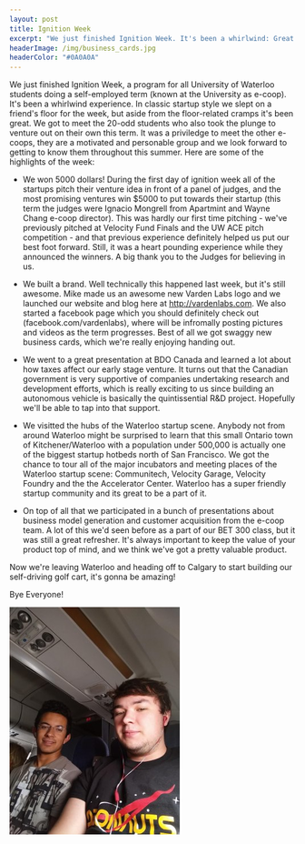 ```yaml
---
layout: post
title: Ignition Week
excerpt: "We just finished Ignition Week. It's been a whirlwind: Great programs, Great people, and 5000 dollars. Now off to Calgary!"
headerImage: /img/business_cards.jpg
headerColor: "#0A0A0A"
---
```


We just finished Ignition Week, a program for all University of Waterloo students doing a self-employed term (known at the University as e-coop). It's been a whirlwind experience. In classic startup style we slept on a friend's floor for the week, but aside from the floor-related cramps it's been great. We got to meet the 20-odd students who also took the plunge to venture out on their own this term. It was a priviledge to meet the other e-coops, they are a motivated and personable group and we look forward to getting to know them throughout this summer. Here are some of the highlights of the week:

- We won 5000 dollars! During the first day of ignition week all of the startups pitch their venture idea in front of a panel of judges, and the most promising ventures win $5000 to put towards their startup (this term the judges were Ignacio Mongrell from Apartmint and Wayne Chang e-coop director). This was hardly our first time pitching - we've previously pitched at Velocity Fund Finals and the UW ACE pitch competition - and that previous experience definitely helped us put our best foot forward. Still, it was a heart pounding experience while they announced the winners. A big thank you to the Judges for believing in us.

- We built a brand. Well technically this happened last week, but it's still awesome. Mike made us an awesome new Varden Labs logo and we launched our website and blog here at http://vardenlabs.com. We also started a facebook page which you should definitely check out (facebook.com/vardenlabs), where will be infromally posting pictures and videos as the term progresses. Best of all we got swaggy new business cards, which we're really enjoying handing out.

- We went to a great presentation at BDO Canada and learned a lot about how taxes affect our early stage venture. It turns out that the Canadian government is very supportive of companies undertaking research and development efforts, which is really exciting to us since building an autonomous vehicle is basically the quintissential R&D project. Hopefully we'll be able to tap into that support.

- We visitted the hubs of the Waterloo startup scene. Anybody not from around Waterloo might be surprised to learn that this small Ontario town of Kitchener/Waterloo with a population under 500,000 is actually one of the biggest startup hotbeds north of San Francisco. We got the chance to tour all of the major incubators and meeting places of the Waterloo startup scene: Communitech, Velocity Garage, Velocity Foundry and the the Accelerator Center. Waterloo has a super friendly startup community and its great to be a part of it.

- On top of all that we participated in a bunch of presentations about business model generation and customer acquisition from the e-coop team. A lot of this we'd seen before as a part of our BET 300 class, but it was still a great refresher. It's always important to keep the value of your product top of mind, and we think we've got a pretty valuable product.

Now we're leaving Waterloo and heading off to Calgary to start building our self-driving golf cart, it's gonna be amazing!

Bye Everyone!

![](/img/off_to_calgary.jpg)
